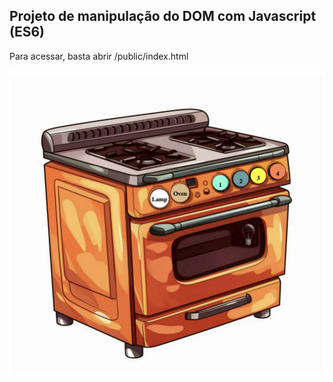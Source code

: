 ## Projeto de manipulação do DOM com Javascript (ES6)
Para acessar, basta abrir /public/index.html

![alt text](printscreen/index.jpg)
